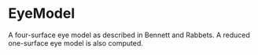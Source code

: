 # EyeModel
 A four-surface eye model as described in Bennett and Rabbets. A reduced one-surface eye model is also computed.
